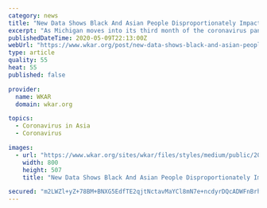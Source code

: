 ```yaml
---
category: news
title: "New Data Shows Black And Asian People Disproportionately Impacted By COVID-19 On Lansing's Southside"
excerpt: "As Michigan moves into its third month of the coronavirus pandemic, the curve in Ingham County is flattening. Now that testing is more widespread,"
publishedDateTime: 2020-05-09T22:13:00Z
webUrl: "https://www.wkar.org/post/new-data-shows-black-and-asian-people-disproportionately-impacted-covid-19-lansings-southside"
type: article
quality: 55
heat: 55
published: false

provider:
  name: WKAR
  domain: wkar.org

topics:
  - Coronavirus in Asia
  - Coronavirus

images:
  - url: "https://www.wkar.org/sites/wkar/files/styles/medium/public/202005/screenshot__21_.png"
    width: 800
    height: 507
    title: "New Data Shows Black And Asian People Disproportionately Impacted By COVID-19 On Lansing's Southside"

secured: "m2LWZl+yZ+78BM+BNXG5EdfTE2qjtNctavMaYCl8mN7e+ncdyrDQcADWFnBrhDNmxSfVy7CLQfEtLcQ7536YNGMyFd9JgAd+hM6NyZVLS1ezQkqpNMzWsClT3TOABwI+yl5HDnq7f/wOepmhhXqMgVWroTiy+/teVZ1NvclU/asbAhSZDd3G+n50Oai+hYUyY5iIATQcUc4Baf93vaSEkDPLUzZIFk6+SnZqvWVQ8ZFFnTC5vpatsuhXfNl0WedAMk4z2hP6X33eH9l6Nm1kFJUO4JEH2jSHXIBXVP4TOhmKP5KW8wRu8OzshjF9tpgs;4P54aTkYwWZ1KRMFsRa83g=="
---
```


